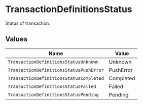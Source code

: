 # TransactionDefinitionsStatus

Status of transaction.


## Values

| Name                                    | Value                                   |
| --------------------------------------- | --------------------------------------- |
| `TransactionDefinitionsStatusUnknown`   | Unknown                                 |
| `TransactionDefinitionsStatusPushError` | PushError                               |
| `TransactionDefinitionsStatusCompleted` | Completed                               |
| `TransactionDefinitionsStatusFailed`    | Failed                                  |
| `TransactionDefinitionsStatusPending`   | Pending                                 |